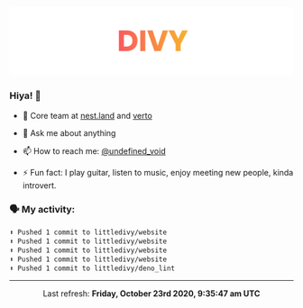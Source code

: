 
![](https://github.com/divy-work/divy-work/raw/master/assets/divy.png)

### Hiya! 👋

- 🔭 Core team at [nest.land](https://github.com/nestdotland/nest.land) and [verto](https://github.com/useverto/verto)

- 💬 Ask me about anything

- 📫 How to reach me: [@undefined_void](https://instagram.com/divy.exe)

- ⚡ Fun fact: I play guitar, listen to music, enjoy meeting new people, kinda introvert.

### 🗣 My activity:

```
⬆️ Pushed 1 commit to littledivy/website
⬆️ Pushed 1 commit to littledivy/website
⬆️ Pushed 1 commit to littledivy/website
⬆️ Pushed 1 commit to littledivy/website
⬆️ Pushed 1 commit to littledivy/deno_lint
```

------------
<p align="center">Last refresh: <b>Friday, October 23rd 2020, 9:35:47 am UTC</b></p>
